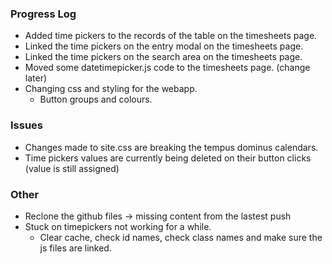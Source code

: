 ### Progress Log
- Added time pickers to the records of the table on the timesheets page.
- Linked the time pickers on the entry modal on the timesheets page.
- Linked the time pickers on the search area on the timesheets page.
- Moved some datetimepicker.js code to the timesheets page. (change later)
- Changing css and styling for the webapp.
    - Button groups and colours.

### Issues
- Changes made to site.css are breaking the tempus dominus calendars.
- Time pickers values are currently being deleted on their button clicks (value is still assigned)

### Other
- Reclone the github files -> missing content from the lastest push
- Stuck on timepickers not working for a while.
    - Clear cache, check id names, check class names and make sure the js files are         linked.